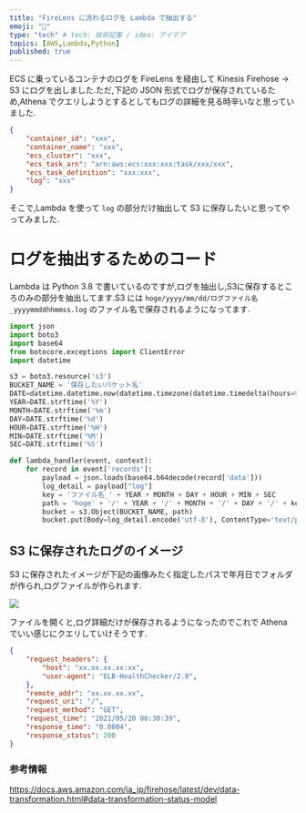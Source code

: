 ```yaml
---
title: "FireLens に流れるログを Lambda で抽出する"
emoji: "🐍"
type: "tech" # tech: 技術記事 / idea: アイデア
topics: [AWS,Lambda,Python]
published: true
---
```

ECS に乗っているコンテナのログを FireLens を経由して Kinesis Firehose -> S3 にログを出しました.ただ,下記の JSON 形式でログが保存されているため,Athena でクエリしようとするとしてもログの詳細を見る時辛いなと思っていました.

```json
{
    "container_id": "xxx",
    "container_name": "xxx",
    "ecs_cluster": "xxx",
    "ecs_task_arn": "arn:aws:ecs:xxx:xxx:task/xxx/xxx",
    "ecs_task_definition": "xxx:xxx",
    "log": "xxx"
}
```

そこで,Lambda を使って `log` の部分だけ抽出して S3 に保存したいと思ってやってみました.

# ログを抽出するためのコード
Lambda は Python 3.8 で書いているのですが,ログを抽出し,S3に保存するところのみの部分を抽出してます.S3 には `hoge/yyyy/mm/dd/ログファイル名_yyyymmddhhmmss.log` のファイル名で保存されるようになってます.

```python
import json
import boto3
import base64
from botocore.exceptions import ClientError
import datetime

s3 = boto3.resource('s3')
BUCKET_NAME = '保存したいバケット名'
DATE=datetime.datetime.now(datetime.timezone(datetime.timedelta(hours=9)))
YEAR=DATE.strftime('%Y')
MONTH=DATE.strftime('%m')
DAY=DATE.strftime('%d')
HOUR=DATE.strftime('%H')
MIN=DATE.strftime('%M')
SEC=DATE.strftime('%S')

def lambda_handler(event, context):    
    for record in event['records']:
        payload = json.loads(base64.b64decode(record['data']))
        log_detail = payload["log"]
        key = 'ファイル名_' + YEAR + MONTH + DAY + HOUR + MIN + SEC
        path = 'hoge' + '/' + YEAR + '/' + MONTH + '/' + DAY + '/' + key + '.log'
        bucket = s3.Object(BUCKET_NAME, path)
        bucket.put(Body=log_detail.encode('utf-8'), ContentType='text/plain'))
```

## S3 に保存されたログのイメージ
S3 に保存されたイメージが下記の画像みたく指定したパスで年月日でフォルダが作られ,ログファイルが作られます.

![](https://storage.googleapis.com/zenn-user-upload/qmuvob1gio8fku30sg2y35v2fjkk)

ファイルを開くと,ログ詳細だけが保存されるようになったのでこれで Athena でいい感じにクエリしていけそうです.

```json
{
    "request_headers": {
        "host": "xx.xx.xx.xx:xx",
        "user-agent": "ELB-HealthChecker/2.0",
    },
    "remote_addr": "xx.xx.xx.xx",
    "request_uri": "/",
    "request_method": "GET",
    "request_time": "2021/05/20 06:30:39",
    "response_time": "0.0004",
    "response_status": 200
}
```

### 参考情報
https://docs.aws.amazon.com/ja_jp/firehose/latest/dev/data-transformation.html#data-transformation-status-model

